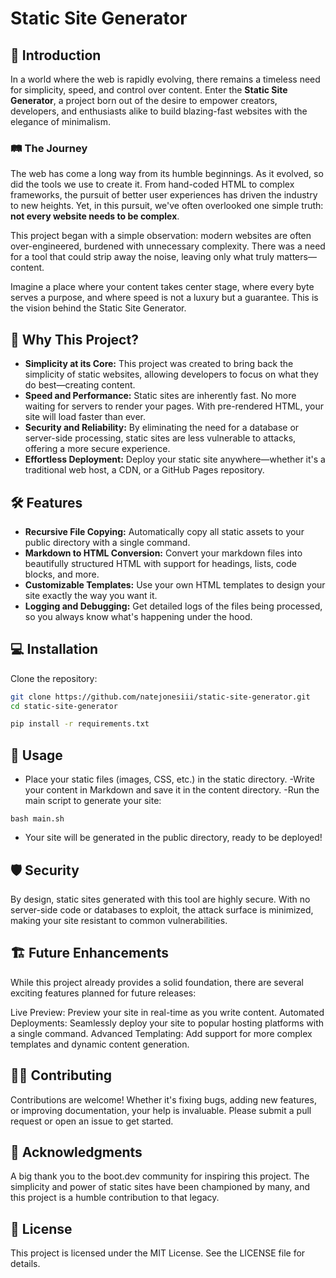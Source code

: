# Static Site Generator

## 🌟 Introduction

In a world where the web is rapidly evolving, there remains a timeless need for simplicity, speed, and control over content. Enter the **Static Site Generator**, a project born out of the desire to empower creators, developers, and enthusiasts alike to build blazing-fast websites with the elegance of minimalism.

### 🛤️ The Journey

The web has come a long way from its humble beginnings. As it evolved, so did the tools we use to create it. From hand-coded HTML to complex frameworks, the pursuit of better user experiences has driven the industry to new heights. Yet, in this pursuit, we've often overlooked one simple truth: **not every website needs to be complex**.

This project began with a simple observation: modern websites are often over-engineered, burdened with unnecessary complexity. There was a need for a tool that could strip away the noise, leaving only what truly matters—content.

Imagine a place where your content takes center stage, where every byte serves a purpose, and where speed is not a luxury but a guarantee. This is the vision behind the Static Site Generator.

## 🚀 Why This Project?

- **Simplicity at its Core:** This project was created to bring back the simplicity of static websites, allowing developers to focus on what they do best—creating content.
- **Speed and Performance:** Static sites are inherently fast. No more waiting for servers to render your pages. With pre-rendered HTML, your site will load faster than ever.
- **Security and Reliability:** By eliminating the need for a database or server-side processing, static sites are less vulnerable to attacks, offering a more secure experience.
- **Effortless Deployment:** Deploy your static site anywhere—whether it's a traditional web host, a CDN, or a GitHub Pages repository.

## 🛠️ Features

- **Recursive File Copying:** Automatically copy all static assets to your public directory with a single command.
- **Markdown to HTML Conversion:** Convert your markdown files into beautifully structured HTML with support for headings, lists, code blocks, and more.
- **Customizable Templates:** Use your own HTML templates to design your site exactly the way you want it.
- **Logging and Debugging:** Get detailed logs of the files being processed, so you always know what's happening under the hood.

## 💻 Installation

Clone the repository:

```bash
git clone https://github.com/natejonesiii/static-site-generator.git
cd static-site-generator

pip install -r requirements.txt
```

## 🧩 Usage
- Place your static files (images, CSS, etc.) in the static directory.
-Write your content in Markdown and save it in the content directory.
-Run the main script to generate your site:
```
bash main.sh

```
- Your site will be generated in the public directory, ready to be deployed!

## 🛡️ Security
By design, static sites generated with this tool are highly secure. With no server-side code or databases to exploit, the attack surface is minimized, making your site resistant to common vulnerabilities.

## 🏗️ Future Enhancements
While this project already provides a solid foundation, there are several exciting features planned for future releases:

Live Preview: Preview your site in real-time as you write content.
Automated Deployments: Seamlessly deploy your site to popular hosting platforms with a single command.
Advanced Templating: Add support for more complex templates and dynamic content generation.

## 🧑‍💻 Contributing
Contributions are welcome! Whether it's fixing bugs, adding new features, or improving documentation, your help is invaluable. Please submit a pull request or open an issue to get started.

## 🎉 Acknowledgments
A big thank you to the boot.dev community for inspiring this project. The simplicity and power of static sites have been championed by many, and this project is a humble contribution to that legacy.

## 📄 License
This project is licensed under the MIT License. See the LICENSE file for details.